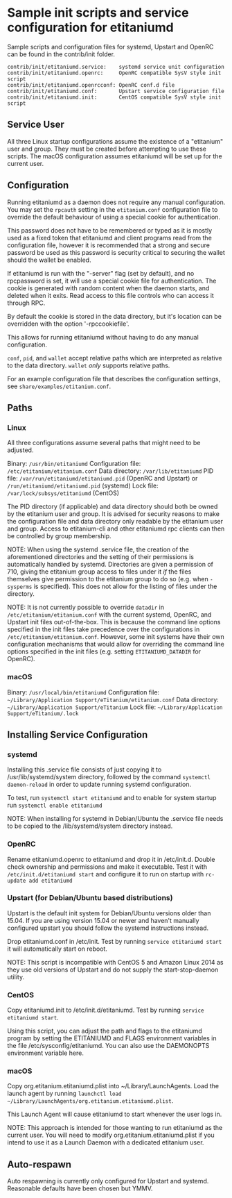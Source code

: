 Sample init scripts and service configuration for etitaniumd
==========================================================

Sample scripts and configuration files for systemd, Upstart and OpenRC
can be found in the contrib/init folder.

    contrib/init/etitaniumd.service:    systemd service unit configuration
    contrib/init/etitaniumd.openrc:     OpenRC compatible SysV style init script
    contrib/init/etitaniumd.openrcconf: OpenRC conf.d file
    contrib/init/etitaniumd.conf:       Upstart service configuration file
    contrib/init/etitaniumd.init:       CentOS compatible SysV style init script

Service User
---------------------------------

All three Linux startup configurations assume the existence of a "etitanium" user
and group.  They must be created before attempting to use these scripts.
The macOS configuration assumes etitaniumd will be set up for the current user.

Configuration
---------------------------------

Running etitaniumd as a daemon does not require any manual configuration. You may
set the `rpcauth` setting in the `etitanium.conf` configuration file to override
the default behaviour of using a special cookie for authentication.

This password does not have to be remembered or typed as it is mostly used
as a fixed token that etitaniumd and client programs read from the configuration
file, however it is recommended that a strong and secure password be used
as this password is security critical to securing the wallet should the
wallet be enabled.

If etitaniumd is run with the "-server" flag (set by default), and no rpcpassword is set,
it will use a special cookie file for authentication. The cookie is generated with random
content when the daemon starts, and deleted when it exits. Read access to this file
controls who can access it through RPC.

By default the cookie is stored in the data directory, but it's location can be overridden
with the option '-rpccookiefile'.

This allows for running etitaniumd without having to do any manual configuration.

`conf`, `pid`, and `wallet` accept relative paths which are interpreted as
relative to the data directory. `wallet` *only* supports relative paths.

For an example configuration file that describes the configuration settings,
see `share/examples/etitanium.conf`.

Paths
---------------------------------

### Linux

All three configurations assume several paths that might need to be adjusted.

Binary:              `/usr/bin/etitaniumd`
Configuration file:  `/etc/etitanium/etitanium.conf`
Data directory:      `/var/lib/etitaniumd`
PID file:            `/var/run/etitaniumd/etitaniumd.pid` (OpenRC and Upstart) or `/run/etitaniumd/etitaniumd.pid` (systemd)
Lock file:           `/var/lock/subsys/etitaniumd` (CentOS)

The PID directory (if applicable) and data directory should both be owned by the
etitanium user and group. It is advised for security reasons to make the
configuration file and data directory only readable by the etitanium user and
group. Access to etitanium-cli and other etitaniumd rpc clients can then be
controlled by group membership.

NOTE: When using the systemd .service file, the creation of the aforementioned
directories and the setting of their permissions is automatically handled by
systemd. Directories are given a permission of 710, giving the etitanium group
access to files under it _if_ the files themselves give permission to the
etitanium group to do so (e.g. when `-sysperms` is specified). This does not allow
for the listing of files under the directory.

NOTE: It is not currently possible to override `datadir` in
`/etc/etitanium/etitanium.conf` with the current systemd, OpenRC, and Upstart init
files out-of-the-box. This is because the command line options specified in the
init files take precedence over the configurations in
`/etc/etitanium/etitanium.conf`. However, some init systems have their own
configuration mechanisms that would allow for overriding the command line
options specified in the init files (e.g. setting `ETITANIUMD_DATADIR` for
OpenRC).

### macOS

Binary:              `/usr/local/bin/etitaniumd`
Configuration file:  `~/Library/Application Support/eTitanium/etitanium.conf`
Data directory:      `~/Library/Application Support/eTitanium`
Lock file:           `~/Library/Application Support/eTitanium/.lock`

Installing Service Configuration
-----------------------------------

### systemd

Installing this .service file consists of just copying it to
/usr/lib/systemd/system directory, followed by the command
`systemctl daemon-reload` in order to update running systemd configuration.

To test, run `systemctl start etitaniumd` and to enable for system startup run
`systemctl enable etitaniumd`

NOTE: When installing for systemd in Debian/Ubuntu the .service file needs to be copied to the /lib/systemd/system directory instead.

### OpenRC

Rename etitaniumd.openrc to etitaniumd and drop it in /etc/init.d.  Double
check ownership and permissions and make it executable.  Test it with
`/etc/init.d/etitaniumd start` and configure it to run on startup with
`rc-update add etitaniumd`

### Upstart (for Debian/Ubuntu based distributions)

Upstart is the default init system for Debian/Ubuntu versions older than 15.04. If you are using version 15.04 or newer and haven't manually configured upstart you should follow the systemd instructions instead.

Drop etitaniumd.conf in /etc/init.  Test by running `service etitaniumd start`
it will automatically start on reboot.

NOTE: This script is incompatible with CentOS 5 and Amazon Linux 2014 as they
use old versions of Upstart and do not supply the start-stop-daemon utility.

### CentOS

Copy etitaniumd.init to /etc/init.d/etitaniumd. Test by running `service etitaniumd start`.

Using this script, you can adjust the path and flags to the etitaniumd program by
setting the ETITANIUMD and FLAGS environment variables in the file
/etc/sysconfig/etitaniumd. You can also use the DAEMONOPTS environment variable here.

### macOS

Copy org.etitanium.etitaniumd.plist into ~/Library/LaunchAgents. Load the launch agent by
running `launchctl load ~/Library/LaunchAgents/org.etitanium.etitaniumd.plist`.

This Launch Agent will cause etitaniumd to start whenever the user logs in.

NOTE: This approach is intended for those wanting to run etitaniumd as the current user.
You will need to modify org.etitanium.etitaniumd.plist if you intend to use it as a
Launch Daemon with a dedicated etitanium user.

Auto-respawn
-----------------------------------

Auto respawning is currently only configured for Upstart and systemd.
Reasonable defaults have been chosen but YMMV.
